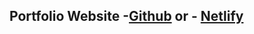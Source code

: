 ## Portfolio Website -<a href="https://baesub.github.io/HTMLCSSHardCoding/">Github</a> or - <a href="https://bsb718.netlify.app/">Netlify</a>

